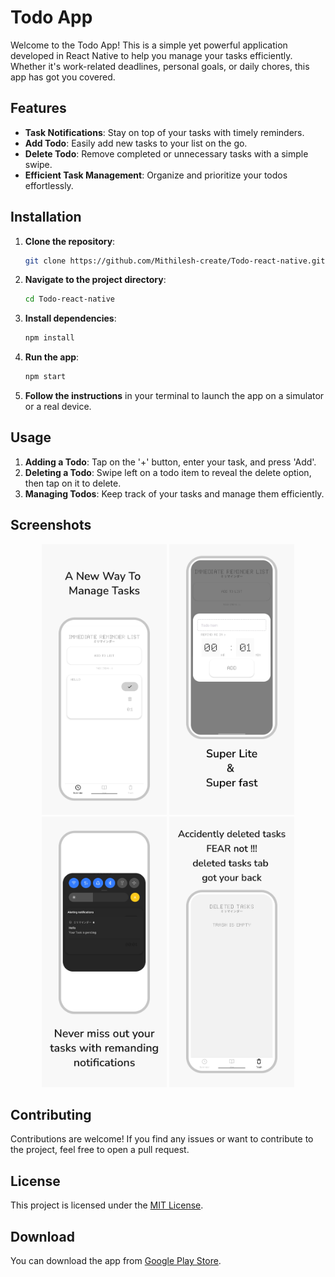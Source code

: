 # Todo App

Welcome to the Todo App! This is a simple yet powerful application developed in React Native to help you manage your tasks efficiently. Whether it's work-related deadlines, personal goals, or daily chores, this app has got you covered.

## Features

- **Task Notifications**: Stay on top of your tasks with timely reminders.
- **Add Todo**: Easily add new tasks to your list on the go.
- **Delete Todo**: Remove completed or unnecessary tasks with a simple swipe.
- **Efficient Task Management**: Organize and prioritize your todos effortlessly.

## Installation

1. **Clone the repository**:

   ```bash
   git clone https://github.com/Mithilesh-create/Todo-react-native.git
   ```

2. **Navigate to the project directory**:

   ```bash
   cd Todo-react-native
   ```

3. **Install dependencies**:

   ```bash
   npm install
   ```

4. **Run the app**:

   ```bash
   npm start
   ```

5. **Follow the instructions** in your terminal to launch the app on a simulator or a real device.

## Usage

1. **Adding a Todo**: Tap on the '+' button, enter your task, and press 'Add'.
2. **Deleting a Todo**: Swipe left on a todo item to reveal the delete option, then tap on it to delete.
3. **Managing Todos**: Keep track of your tasks and manage them efficiently.

## Screenshots

<p align="center">
<img src="./screenshots/Picture1.png" width="200"/> 
<img src="./screenshots/Picture 2.png" width="200"/> 
<img src="./screenshots/Picture 4.png" width="200"/> 
<img src="./screenshots/Picture 5.png" width="200"/> 
</p>

## Contributing

Contributions are welcome! If you find any issues or want to contribute to the project, feel free to open a pull request.

## License

This project is licensed under the [MIT License](LICENSE).

## Download

You can download the app from [Google Play Store](https://play.google.com/store/apps/details?id=com.mithileshsharma&pli=1).
